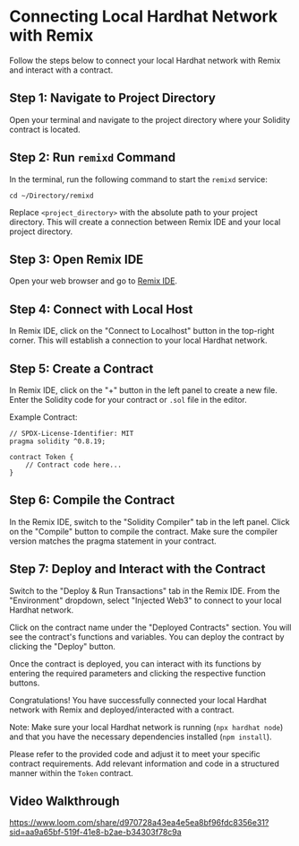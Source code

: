 # Connecting Local Hardhat Network with Remix

Follow the steps below to connect your local Hardhat network with Remix and interact with a contract.

## Step 1: Navigate to Project Directory
Open your terminal and navigate to the project directory where your Solidity contract is located.

## Step 2: Run `remixd` Command
In the terminal, run the following command to start the `remixd` service:
```
cd ~/Directory/remixd
```
Replace `<project_directory>` with the absolute path to your project directory. This will create a connection between Remix IDE and your local project directory.

## Step 3: Open Remix IDE
Open your web browser and go to [Remix IDE](https://remix.ethereum.org).

## Step 4: Connect with Local Host
In Remix IDE, click on the "Connect to Localhost" button in the top-right corner. This will establish a connection to your local Hardhat network.

## Step 5: Create a Contract
In Remix IDE, click on the "+" button in the left panel to create a new file. Enter the Solidity code for your contract or `.sol` file in the editor.

Example Contract:
```solidity
// SPDX-License-Identifier: MIT
pragma solidity ^0.8.19;

contract Token {
    // Contract code here...
}
```

## Step 6: Compile the Contract
In the Remix IDE, switch to the "Solidity Compiler" tab in the left panel. Click on the "Compile" button to compile the contract. Make sure the compiler version matches the pragma statement in your contract.

## Step 7: Deploy and Interact with the Contract
Switch to the "Deploy & Run Transactions" tab in the Remix IDE. From the "Environment" dropdown, select "Injected Web3" to connect to your local Hardhat network.

Click on the contract name under the "Deployed Contracts" section. You will see the contract's functions and variables. You can deploy the contract by clicking the "Deploy" button.

Once the contract is deployed, you can interact with its functions by entering the required parameters and clicking the respective function buttons.

Congratulations! You have successfully connected your local Hardhat network with Remix and deployed/interacted with a contract.

Note: Make sure your local Hardhat network is running (`npx hardhat node`) and that you have the necessary dependencies installed (`npm install`).

Please refer to the provided code and adjust it to meet your specific contract requirements. Add relevant information and code in a structured manner within the `Token` contract.

## Video Walkthrough

https://www.loom.com/share/d970728a43ea4e5ea8bf96fdc8356e31?sid=aa9a65bf-519f-41e8-b2ae-b34303f78c9a

